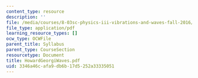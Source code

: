 ```yaml
---
content_type: resource
description: ''
file: /media/courses/8-03sc-physics-iii-vibrations-and-waves-fall-2016/3346a46cafa9db6b17d5252a33335051_MIT8_03SCF16_Text_Ch12.pdf
file_type: application/pdf
learning_resource_types: []
ocw_type: OCWFile
parent_title: Syllabus
parent_type: CourseSection
resourcetype: Document
title: HowardGeorgiWaves.pdf
uid: 3346a46c-afa9-db6b-17d5-252a33335051
---
```

